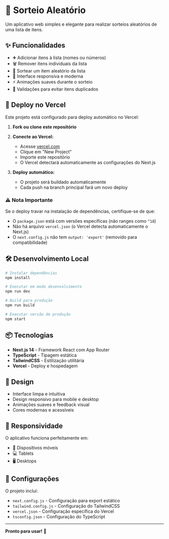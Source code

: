 # 🎲 Sorteio Aleatório

Um aplicativo web simples e elegante para realizar sorteios aleatórios de uma lista de itens.

## ✨ Funcionalidades

- ➕ Adicionar itens à lista (nomes ou números)
- 🗑️ Remover itens individuais da lista
- 🎯 Sortear um item aleatório da lista
- 🎨 Interface responsiva e moderna
- ⚡ Animações suaves durante o sorteio
- 🚫 Validações para evitar itens duplicados

## 🚀 Deploy no Vercel

Este projeto está configurado para deploy automático no Vercel:

1. **Fork ou clone este repositório**
2. **Conecte ao Vercel:**
   - Acesse [vercel.com](https://vercel.com)
   - Clique em "New Project"
   - Importe este repositório
   - O Vercel detectará automaticamente as configurações do Next.js

3. **Deploy automático:**
   - O projeto será buildado automaticamente
   - Cada push na branch principal fará um novo deploy

### ⚠️ Nota Importante
Se o deploy travar na instalação de dependências, certifique-se de que:
- O `package.json` está com versões específicas (não ranges como `^18`)
- Não há arquivo `vercel.json` (o Vercel detecta automaticamente o Next.js)
- O `next.config.js` não tem `output: 'export'` (removido para compatibilidade)

## 🛠️ Desenvolvimento Local

```bash
# Instalar dependências
npm install

# Executar em modo desenvolvimento
npm run dev

# Build para produção
npm run build

# Executar versão de produção
npm start
```

## 📦 Tecnologias

- **Next.js 14** - Framework React com App Router
- **TypeScript** - Tipagem estática
- **TailwindCSS** - Estilização utilitária
- **Vercel** - Deploy e hospedagem

## 🎨 Design

- Interface limpa e intuitiva
- Design responsivo para mobile e desktop
- Animações suaves e feedback visual
- Cores modernas e acessíveis

## 📱 Responsividade

O aplicativo funciona perfeitamente em:
- 📱 Dispositivos móveis
- 💻 Tablets
- 🖥️ Desktops

## 🔧 Configurações

O projeto inclui:
- `next.config.js` - Configuração para export estático
- `tailwind.config.js` - Configuração do TailwindCSS
- `vercel.json` - Configuração específica do Vercel
- `tsconfig.json` - Configuração do TypeScript

---

**Pronto para usar!** 🎉
